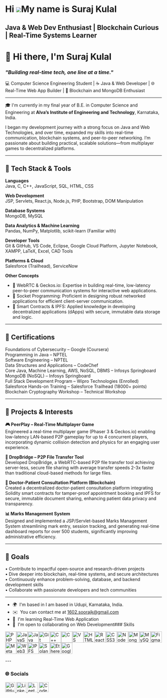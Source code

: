 Hi ![](https://user-images.githubusercontent.com/18350557/176309783-0785949b-9127-417c-8b55-ab5a4333674e.gif)My name is Suraj Kulal
===================================================================================================================================

Java & Web Dev Enthusiast | Blockchain Curious | Real-Time Systems Learner
--------------------------------------------------------------------------

# 👋 Hi there, I'm Suraj Kulal
### *"Building real-time tech, one line at a time."*

💻 Computer Science Engineering Student | ☕ Java & Web Developer | 🌐 Real-Time Web App Builder | 🔗 Blockchain and MongoDB Enthusiast

---

🎓 I'm currently in my final year of B.E. in Computer Science and Engineering at **Alva’s Institute of Engineering and Technology**, Karnataka, India.

I began my development journey with a strong focus on Java and Web Technologies, and over time, expanded my skills into real-time communication, blockchain systems, and peer-to-peer networking. I’m passionate about building practical, scalable solutions—from multiplayer games to decentralized platforms.

---

## 🧰 Tech Stack & Tools

**Languages**  
Java, C, C++, JavaScript, SQL, HTML, CSS

**Web Development**  
JSP, Servlets, React.js, Node.js, PHP, Bootstrap, DOM Manipulation

**Database Systems**  
MongoDB, MySQL

**Data Analytics & Machine Learning**  
Pandas, NumPy, Matplotlib, scikit-learn (Familiar with)

**Developer Tools**  
Git & GitHub, VS Code, Eclipse, Google Cloud Platform, Jupyter Notebook, XAMPP, LaTeX, Excel, CAD Tools

**Platforms & Cloud**  
Salesforce (Trailhead), ServiceNow

**Other Concepts**  
- 🔁 WebRTC & Geckos.io: Expertise in building real-time, low-latency peer-to-peer communication systems for interactive web applications.  
- 🔌 Socket Programming: Proficient in designing robust networked applications for efficient client-server communication.  
- 🔐 Smart Contracts & IPFS: Applied knowledge in developing decentralized applications (dApps) with secure, immutable data storage and logic.

---

## 📜 Certifications

Foundations of Cybersecurity – Google (Coursera)  
Programming in Java – NPTEL  
Software Engineering – NPTEL  
Data Structures and Applications – CodeChef  
Core Java, Machine Learning, AWS, NoSQL, DBMS – Infosys Springboard  
MongoDB (NoSQL) – Infosys Springboard  
Full Stack Development Program – Wipro Technologies (Enrolled)  
Salesforce Hands-on Training – Salesforce Trailhead (18000+ points)  
Blockchain Cryptography Workshop – Technical Workshop

---

## 🚀 Projects & Interests

**🎮 PeerPlay – Real-Time Multiplayer Game**  
Engineered a real-time multiplayer game (Phaser 3 & Geckos.io) enabling low-latency LAN-based P2P gameplay for up to 4 concurrent players, incorporating dynamic collision detection and physics for an engaging user experience.

**📁 DropBridge – P2P File Transfer Tool**  
Developed DropBridge, a WebRTC-based P2P file transfer tool achieving server-less, secure file sharing with average transfer speeds 2-3x faster than traditional cloud-based methods for large files.

**🏥 Doctor-Patient Consultation Platform (Blockchain)**  
Created a decentralized doctor-patient consultation platform integrating Solidity smart contracts for tamper-proof appointment booking and IPFS for secure, immutable document sharing, enhancing patient data privacy and transparency.

**📊 Marks Management System**  
Designed and implemented a JSP/Servlet-based Marks Management System streamlining mark entry, session tracking, and generating real-time dashboard reports for over 500 students, significantly improving administrative efficiency.

---

## 🎯 Goals

• Contribute to impactful open-source and research-driven projects  
• Dive deeper into blockchain, real-time systems, and secure architectures  
• Continuously enhance problem-solving, database, and backend development skills  
• Collaborate with passionate developers and tech communities

---
*   🌍  I'm based in I am based in Udupi, Karnataka, India.
*   ✉️  You can contact me at [1602.soorajk@gmail.com](mailto:1602.soorajk@gmail.com)
*   🧠  I'm learning Real-Time Web Application
*   🤝  I'm open to collaborating on Web Development### Skills 
<p align="left">
<a href="https://www.php.net/" target="_blank" rel="noreferrer"><img src="https://raw.githubusercontent.com/danielcranney/readme-generator/main/public/icons/skills/php-colored.svg" width="36" height="36" alt="PHP" title="PHP"/></a><a href="https://developer.mozilla.org/en-US/docs/Web/JavaScript" target="_blank" rel="noreferrer"><img src="https://raw.githubusercontent.com/danielcranney/readme-generator/main/public/icons/skills/javascript-colored.svg" width="36" height="36" alt="JavaScript" title="JavaScript"/></a><a href="https://www.oracle.com/java/" target="_blank" rel="noreferrer"><img src="https://raw.githubusercontent.com/danielcranney/readme-generator/main/public/icons/skills/java-colored.svg" width="36" height="36" alt="Java" title="Java"/></a><a href="https://git-scm.com/" target="_blank" rel="noreferrer"><img src="https://raw.githubusercontent.com/danielcranney/readme-generator/main/public/icons/skills/git-colored.svg" width="36" height="36" alt="Git" title="Git"/></a><a href="https://docs.microsoft.com/en-us/cpp/?view=msvc-170" target="_blank" rel="noreferrer"><img src="https://raw.githubusercontent.com/danielcranney/readme-generator/main/public/icons/skills/cplusplus-colored.svg" width="36" height="36" alt="C++" title="C++"/></a><a href="https://docs.microsoft.com/en-us/cpp/?view=msvc-170" target="_blank" rel="noreferrer"><img src="https://raw.githubusercontent.com/danielcranney/readme-generator/main/public/icons/skills/c-colored.svg" width="36" height="36" alt="C" title="C"/></a><a href="https://code.visualstudio.com/" target="_blank" rel="noreferrer"><img src="https://raw.githubusercontent.com/danielcranney/readme-generator/main/public/icons/skills/visualstudiocode-colored.svg" width="36" height="36" alt="VS Code" title="VS Code"/></a><a href="https://developer.mozilla.org/en-US/docs/Glossary/HTML5" target="_blank" rel="noreferrer"><img src="https://raw.githubusercontent.com/danielcranney/readme-generator/main/public/icons/skills/html5-colored.svg" width="36" height="36" alt="HTML5" title="HTML5"/></a><a href="https://reactjs.org/" target="_blank" rel="noreferrer"><img src="https://raw.githubusercontent.com/danielcranney/readme-generator/main/public/icons/skills/react-colored.svg" width="36" height="36" alt="React" title="React"/></a><a href="https://www.w3.org/TR/CSS/#css" target="_blank" rel="noreferrer"><img src="https://raw.githubusercontent.com/danielcranney/readme-generator/main/public/icons/skills/css3-colored.svg" width="36" height="36" alt="CSS3" title="CSS3"/></a><a href="https://nodejs.org/en/" target="_blank" rel="noreferrer"><img src="https://raw.githubusercontent.com/danielcranney/readme-generator/main/public/icons/skills/nodejs-colored.svg" width="36" height="36" alt="NodeJS" title="NodeJS"/></a><a href="https://www.mongodb.com/" target="_blank" rel="noreferrer"><img src="https://raw.githubusercontent.com/danielcranney/readme-generator/main/public/icons/skills/mongodb-colored.svg" width="36" height="36" alt="MongoDB" title="MongoDB"/></a><a href="https://www.mysql.com/" target="_blank" rel="noreferrer"><img src="https://raw.githubusercontent.com/danielcranney/readme-generator/main/public/icons/skills/mysql-colored.svg" width="36" height="36" alt="MySQL" title="MySQL"/></a><a href="https://www.figma.com/" target="_blank" rel="noreferrer"><img src="https://raw.githubusercontent.com/danielcranney/readme-generator/main/public/icons/skills/figma-colored.svg" width="36" height="36" alt="Figma" title="Figma"/></a><a href="https://metamask.io/" target="_blank" rel="noreferrer"><img src="https://raw.githubusercontent.com/danielcranney/readme-generator/main/public/icons/skills/metamask-colored.svg" width="36" height="36" alt="MetaMask" title="MetaMask"/></a><a href="https://web3js.readthedocs.io/en/v1.7.1/#" target="_blank" rel="noreferrer"><img src="https://raw.githubusercontent.com/danielcranney/readme-generator/main/public/icons/skills/web3js-colored.svg" width="36" height="36" alt="Web3Js" title="Web3Js"/></a><a href="https://ipfs.io/" target="_blank" rel="noreferrer"><img src="https://raw.githubusercontent.com/danielcranney/readme-generator/main/public/icons/skills/ipfs-colored.svg" width="36" height="36" alt="IPFS" title="IPFS"/></a><a href="https://solana.com/" target="_blank" rel="noreferrer"><img src="https://raw.githubusercontent.com/danielcranney/readme-generator/main/public/icons/skills/solana-colored.svg" width="36" height="36" alt="Solana" title="Solana"/></a><a href="https://ethereum.org/en/" target="_blank" rel="noreferrer"><img src="https://raw.githubusercontent.com/danielcranney/readme-generator/main/public/icons/skills/ethereum-colored.svg" width="36" height="36" alt="Ethereum" title="Ethereum"/></a><a href="https://cloud.google.com/" target="_blank" rel="noreferrer"><img src="https://raw.githubusercontent.com/danielcranney/readme-generator/main/public/icons/skills/googlecloud-colored.svg" width="36" height="36" alt="Google Cloud" title="Google Cloud"/></a>
                    </p>
 ---

### 🌐 Socials

<p align="left">
  <a href="https://www.github.com/SurajKulal1" target="_blank" rel="noreferrer">
    <picture>
      <source media="(prefers-color-scheme: dark)" srcset="https://raw.githubusercontent.com/danielcranney/readme-generator/main/public/icons/socials/github-dark.svg" />
      <source media="(prefers-color-scheme: light)" srcset="https://raw.githubusercontent.com/danielcranney/readme-generator/main/public/icons/socials/github.svg" />
      <img src="https://raw.githubusercontent.com/danielcranney/readme-generator/main/public/icons/socials/github.svg" width="32" height="32" alt="GitHub" title="GitHub" />
    </picture>
  </a>
  <a href="https://www.linkedin.com/in/suraj-kulal-383ab124a" target="_blank" rel="noreferrer">
    <picture>
      <source media="(prefers-color-scheme: dark)" srcset="https://raw.githubusercontent.com/danielcranney/readme-generator/main/public/icons/socials/linkedin-dark.svg" />
      <source media="(prefers-color-scheme: light)" srcset="https://raw.githubusercontent.com/danielcranney/readme-generator/main/public/icons/socials/linkedin.svg" />
      <img src="https://raw.githubusercontent.com/danielcranney/readme-generator/main/public/icons/socials/linkedin.svg" width="32" height="32" alt="LinkedIn" title="LinkedIn" />
    </picture>
  </a>
<a href="https://leetcode.com/u/Suraj_Kulal/" target="_blank" rel="noreferrer">
  <img src="https://raw.githubusercontent.com/danielcranney/readme-generator/main/public/icons/socials/leetcode.svg" width="32" height="32" alt="LeetCode" title="LeetCode" />
</a>
<a href="https://www.codechef.com/users/al_4al22cs171" target="_blank" rel="noreferrer">
  <img src="https://cdn.codechef.com/images/cc-logo.svg" width="32" height="32" alt="CodeChef" title="CodeChef" />
</a>

</p>
